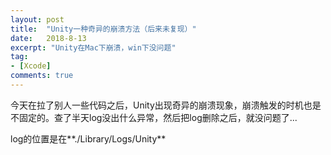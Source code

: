 ```yaml
---
layout: post
title:  "Unity一种奇异的崩溃方法（后来未复现）"
date:   2018-8-13
excerpt: "Unity在Mac下崩溃，win下没问题"
tag:
- [Xcode]
comments: true
---
```


今天在拉了别人一些代码之后，Unity出现奇异的崩溃现象，崩溃触发的时机也是不固定的。查了半天log没出什么异常，然后把log删除之后，就没问题了...


log的位置是在**./Library/Logs/Unity**
